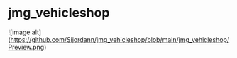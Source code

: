 # jmg_vehicleshop

![image alt] (https://github.com/Sijordann/jmg_vehicleshop/blob/main/jmg_vehicleshop/Preview.png)
